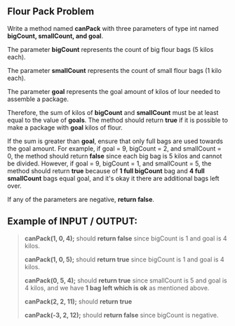 ## Flour Pack Problem

Write a method named **canPack** with three parameters of type int named **bigCount, smallCount, and
goal**.

The parameter **bigCount** represents the count of big flour bags (5 kilos each).

The parameter **smallCount** represents the count of small flour bags (1 kilo each).

The parameter **goal** represents the goal amount of kilos of lour needed to assemble a package.

Therefore, the sum of kilos of **bigCount** and **smallCount** must be at least equal to the value of **goals**.
The method should return **true** if it is possible to make a package with **goal** kilos of flour.

If the sum is greater than **goal**, ensure that only full bags are used towards the goal amount. For
example, if goal = 9, bigCount = 2, and smallCount = 0, the method should return **false** since each 
big bag is 5 kilos and cannot be divided. However, if goal = 9, bigCount = 1, and smallCount = 5, the 
method should return **true** because of **1 full bigCount** bag and **4 full smallCount** bags equal goal, and
it's okay it there are additional bags left over.

If any of the parameters are negative, **return false**.

## Example of INPUT / OUTPUT:
> **canPack(1, 0, 4);** should **return false** since bigCount is 1 and goal is 4 kilos.
> 
> **canPack(1, 0, 5);** should **return true** since bigCount is 1 and goal is 4 kilos.
> 
> **canPack(0, 5, 4);** should **return true** since smallCount is 5 and goal is 4 kilos,
> and we have **1 bag left which is ok** as mentioned above.
> 
> **canPack(2, 2, 11);** should **return true** 
> 
> **canPack(-3, 2, 12);** should **return false** since bigCount is negative.